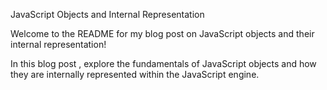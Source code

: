 JavaScript Objects and Internal Representation

Welcome to the README for my blog post on JavaScript objects and their internal representation!

 In this blog post , explore the fundamentals of JavaScript objects and how they are internally represented within the JavaScript engine. 
